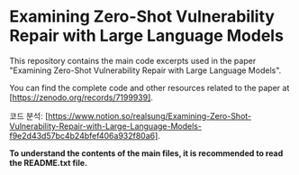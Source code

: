 # Examining Zero-Shot Vulnerability Repair with Large Language Models

This repository contains the main code excerpts used in the paper "Examining Zero-Shot Vulnerability Repair with Large Language Models". 

You can find the complete code and other resources related to the paper at [https://zenodo.org/records/7199939].

코드 분석: [https://www.notion.so/realsung/Examining-Zero-Shot-Vulnerability-Repair-with-Large-Language-Models-f9e2d43d57bc4b24bfef406a932f80a6].

**To understand the contents of the main files, it is recommended to read the README.txt file.**
